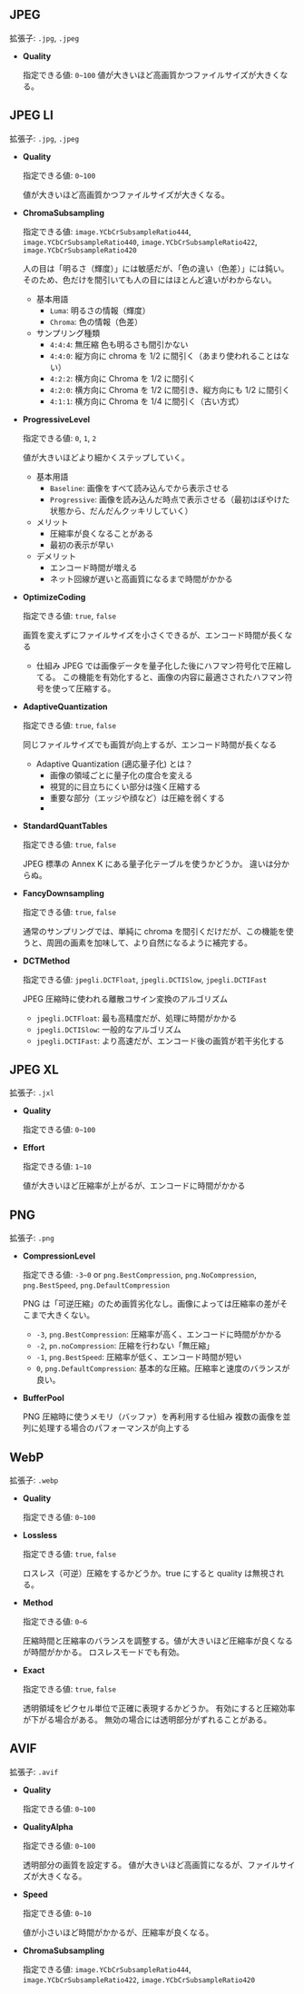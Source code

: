 ## JPEG

拡張子: `.jpg`, `.jpeg`

- **Quality**

  指定できる値: `0~100`
  値が大きいほど高画質かつファイルサイズが大きくなる。

## JPEG LI

拡張子: `.jpg`, `.jpeg`

- **Quality**

  指定できる値: `0~100`

  値が大きいほど高画質かつファイルサイズが大きくなる。

- **ChromaSubsampling**

  指定できる値: `image.YCbCrSubsampleRatio444`, `image.YCbCrSubsampleRatio440`, `image.YCbCrSubsampleRatio422`, `image.YCbCrSubsampleRatio420`

  人の目は「明るさ（輝度）」には敏感だが、「色の違い（色差）」には鈍い。
  そのため、色だけを間引いても人の目にはほとんど違いがわからない。

  - 基本用語
    - `Luma`: 明るさの情報（輝度）
    - `Chroma`: 色の情報（色差）
  - サンプリング種類
    - `4:4:4`: 無圧縮 色も明るさも間引かない
    - `4:4:0`: 縦方向に chroma を 1/2 に間引く（あまり使われることはない）
    - `4:2:2`: 横方向に Chroma を 1/2 に間引く
    - `4:2:0`: 横方向に Chroma を 1/2 に間引き、縦方向にも 1/2 に間引く
    - `4:1:1`: 横方向に Chroma を 1/4 に間引く（古い方式）

- **ProgressiveLevel**

  指定できる値: `0`, `1`, `2`

  値が大きいほどより細かくステップしていく。

  - 基本用語
    - `Baseline`: 画像をすべて読み込んでから表示させる
    - `Progressive`: 画像を読み込んだ時点で表示させる（最初はぼやけた状態から、だんだんクッキリしていく）
  - メリット
    - 圧縮率が良くなることがある
    - 最初の表示が早い
  - デメリット
    - エンコード時間が増える
    - ネット回線が遅いと高画質になるまで時間がかかる

- **OptimizeCoding**

  指定できる値: `true`, `false`

  画質を変えずにファイルサイズを小さくできるが、エンコード時間が長くなる

  - 仕組み
    JPEG では画像データを量子化した後にハフマン符号化で圧縮してる。
    この機能を有効化すると、画像の内容に最適さされたハフマン符号を使って圧縮する。

- **AdaptiveQuantization**

  指定できる値: `true`, `false`

  同じファイルサイズでも画質が向上するが、エンコード時間が長くなる

  - Adaptive Quantization (適応量子化) とは？
    - 画像の領域ごとに量子化の度合を変える
    - 視覚的に目立ちにくい部分は強く圧縮する
    - 重要な部分（エッジや顔など）は圧縮を弱くする
    -

- **StandardQuantTables**

  指定できる値: `true`, `false`

  JPEG 標準の Annex K にある量子化テーブルを使うかどうか。
  違いは分からぬ。

- **FancyDownsampling**

  指定できる値: `true`, `false`

  通常のサンプリングでは、単純に chroma を間引くだけだが、この機能を使うと、周囲の画素を加味して、より自然になるように補完する。

- **DCTMethod**

  指定できる値: `jpegli.DCTFloat`, `jpegli.DCTISlow`, `jpegli.DCTIFast`

  JPEG 圧縮時に使われる離散コサイン変換のアルゴリズム

  - `jpegli.DCTFloat`: 最も高精度だが、処理に時間がかかる
  - `jpegli.DCTISlow`: 一般的なアルゴリズム
  - `jpegli.DCTIFast`: より高速だが、エンコード後の画質が若干劣化する

## JPEG XL

拡張子: `.jxl`

- **Quality**

  指定できる値: `0~100`

- **Effort**

  指定できる値: `1~10`

  値が大きいほど圧縮率が上がるが、エンコードに時間がかかる

## PNG

拡張子: `.png`

- **CompressionLevel**

  指定できる値: `-3~0` or `png.BestCompression`, `png.NoCompression`, `png.BestSpeed`, `png.DefaultCompression`

  PNG は「可逆圧縮」のため画質劣化なし。画像によっては圧縮率の差がそこまで大きくない。

  - `-3`, `png.BestCompression`: 圧縮率が高く、エンコードに時間がかかる
  - `-2`, `pn.noCompression`: 圧縮を行わない「無圧縮」
  - `-1`, `png.BestSpeed`: 圧縮率が低く、エンコード時間が短い
  - `0`, `png.DefaultCompression`: 基本的な圧縮。圧縮率と速度のバランスが良い。

- **BufferPool**

  PNG 圧縮時に使うメモリ（バッファ）を再利用する仕組み
  複数の画像を並列に処理する場合のパフォーマンスが向上する

## WebP

拡張子: `.webp`

- **Quality**

  指定できる値: `0~100`

- **Lossless**

  指定できる値: `true`, `false`

  ロスレス（可逆）圧縮をするかどうか。true にすると quality は無視される。

- **Method**

  指定できる値: `0~6`

  圧縮時間と圧縮率のバランスを調整する。値が大きいほど圧縮率が良くなるが時間がかかる。
  ロスレスモードでも有効。

- **Exact**

  指定できる値: `true`, `false`

  透明領域をピクセル単位で正確に表現するかどうか。
  有効にすると圧縮効率が下がる場合がある。
  無効の場合には透明部分がずれることがある。

## AVIF

拡張子: `.avif`

- **Quality**

  指定できる値: `0~100`

- **QualityAlpha**

  指定できる値: `0~100`

  透明部分の画質を設定する。
  値が大きいほど高画質になるが、ファイルサイズが大きくなる。

- **Speed**

  指定できる値: `0~10`

  値が小さいほど時間がかかるが、圧縮率が良くなる。

- **ChromaSubsampling**

  指定できる値: `image.YCbCrSubsampleRatio444`, `image.YCbCrSubsampleRatio422`, `image.YCbCrSubsampleRatio420`
